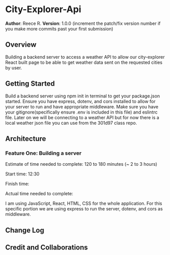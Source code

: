 # City-Explorer-Api

**Author**: Reece R.
**Version**: 1.0.0 (increment the patch/fix version number if you make more commits past your first submission)

## Overview
<!-- Provide a high level overview of what this application is and why you are building it, beyond the fact that it's an assignment for this class. (i.e. What's your problem domain?) -->
Building a backend server to access a weather API to allow our city-explorer React built page to be able to get weather data sent on the requested cities by user.

## Getting Started
<!-- What are the steps that a user must take in order to build this app on their own machine and get it running? -->
Build a backend server using npm init in terminal to get your package.json started.  Ensure you have express, dotenv, and cors installed to allow for your server to run and have appropriate middleware.  Make sure you have your gitignore(specifically ensure .env is included in this file) and eslintrc file.
Later on we will be connecting to a weather API but for now there is a local weather json file you can use from the 301d97 class repo.
## Architecture

### Feature One: Building a server

Estimate of time needed to complete: 120 to 180 minutes (~ 2 to 3 hours)

Start time: 12:30

Finish time:

Actual time needed to complete:

I am using JavaScript, React, HTML, CSS for the whole application.  For this specific portion we are using express to run the server, dotenv, and cors as middleware.
<!-- Provide a detailed description of the application design. What technologies (languages, libraries, etc) you're using, and any other relevant design information. -->

## Change Log
<!-- Use this area to document the iterative changes made to your application as each feature is successfully implemented. Use time stamps. Here's an example:

01-01-2001 4:59pm - Application now has a fully-functional express server, with a GET route for the location resource. -->

## Credit and Collaborations
<!-- Give credit (and a link) to other people or resources that helped you build this application. -->
